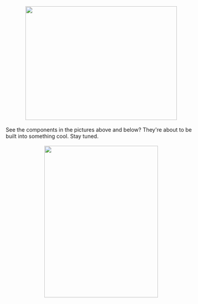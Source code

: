 

<div class="separator" style="clear: both; text-align: center;"><a href="http://3.bp.blogspot.com/-OZGA80_zyBo/VOPpZ38pghI/AAAAAAAAGow/IxGReE1lcb4/s1600/IMG_20150202_171810635_HDR.jpg" imageanchor="1" style="margin-left: 1em; margin-right: 1em;"><img border="0" src="http://3.bp.blogspot.com/-OZGA80_zyBo/VOPpZ38pghI/AAAAAAAAGow/IxGReE1lcb4/s1600/IMG_20150202_171810635_HDR.jpg" height="300" width="400" /></a></div><br />See the components in the pictures above and below? They're about to be built into something cool. Stay tuned.<br /><br /><div class="separator" style="clear: both; text-align: center;"><a href="http://4.bp.blogspot.com/-bRiEPpQ5sNU/VOPqoqgi2HI/AAAAAAAAGpc/vF8Iynixqjs/s1600/IMG_20150212_152048530.jpg" imageanchor="1" style="margin-left: 1em; margin-right: 1em;"><img border="0" src="http://4.bp.blogspot.com/-bRiEPpQ5sNU/VOPqoqgi2HI/AAAAAAAAGpc/vF8Iynixqjs/s1600/IMG_20150212_152048530.jpg" height="400" width="300" /></a></div><br />